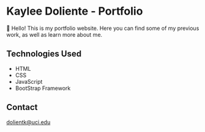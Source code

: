 # Kaylee Doliente - Portfolio

👋 Hello! This is my portfolio website. Here you can find some of my previous work, as well as learn more about me. 

## Technologies Used

- HTML
- CSS
- JavaScript
- BootStrap Framework

## Contact

dolientk@uci.edu
